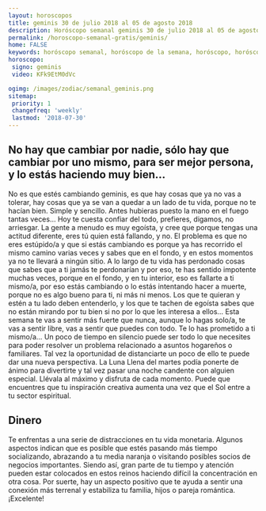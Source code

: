 ```yaml
---
layout: horoscopos
title: geminis 30 de julio 2018 al 05 de agosto 2018 
description: Horóscopo semanal geminis 30 de julio 2018 al 05 de agosto 2018. No hay que cambiar por nadie, sólo hay que cambiar por uno mismo, para ser mejor persona, y lo estás haciendo muy bien…
permalink: /horoscopo-semanal-gratis/geminis/
home: FALSE
keywords: horóscopo semanal, horóscopo de la semana, horóscopo, horóscopo gratis,horóscopos, horóscopo esperanza gracia, horoscopos geminis la semana, horóscopos gratis, Tarot, Astrologia, Zodíaco, geminis, horoscopo gratis, semanal
horoscopo:
 signo: geminis
 video: KFk9EtM0dVc

ogimg: /images/zodiac/semanal_geminis.png
sitemap:
 priority: 1
 changefreq: 'weekly'
 lastmod: '2018-07-30'
---
```




## No hay que cambiar por nadie, sólo hay que cambiar por uno mismo, para ser mejor persona, y lo estás haciendo muy bien…

No es que estés cambiando geminis, es que hay cosas que ya no vas a tolerar, hay cosas que ya se van a quedar a un lado de tu vida, porque no te hacían bien. Simple y sencillo. Antes hubieras puesto la mano en el fuego tantas veces… Hoy te cuesta confiar del todo, prefieres, digamos, no arriesgar. La gente a menudo es muy egoísta, y cree que porque tengas una actitud diferente, eres tú quien está fallando, y no. El problema es que no eres estúpido/a y que si estás cambiando es porque ya has recorrido el mismo camino varias veces y sabes que en el fondo, y en estos momentos ya no te llevará a ningún sitio. A lo largo de tu vida has perdonado cosas que sabes que a ti jamás te perdonarían y por eso, te has sentido impotente muchas veces, porque en el fondo, y en tu interior, eso es fallarte a ti mismo/a, por eso estás cambiando o lo estás intentando hacer a muerte, porque no es algo bueno para ti, ni más ni menos. Los que te quieran y estén a tu lado deben entenderlo, y los que te tachen de egoísta sabes que no están mirando por tu bien si no por lo que les interesa a ellos… Esta semana te vas a sentir más fuerte que nunca, aunque lo hagas solo/a, te vas a sentir libre, vas a sentir que puedes con todo. Te lo has prometido a ti mismo/a…
Un poco de tiempo en silencio puede ser todo lo que necesites para poder resolver un problema relacionado a asuntos hogareños o familiares. Tal vez la oportunidad de distanciarte un poco de ello te puede dar una nueva perspectiva. La Luna Llena del martes podía ponerte de ánimo para divertirte y tal vez pasar una noche candente con alguien especial. Llévala al máximo y disfruta de cada momento. Puede que encuentres que tu inspiración creativa aumenta una vez que el Sol entre a tu sector espiritual.

## Dinero

Te enfrentas a una serie de distracciones en tu vida monetaria. Algunos aspectos indican que es posible que estés pasando más tiempo socializando, abrazando a tu media naranja o visitando posibles socios de negocios importantes. Siendo así, gran parte de tu tiempo y atención pueden estar colocados en estos reinos haciendo difícil la concentración en otra cosa. Por suerte, hay un aspecto positivo que te ayuda a sentir una conexión más terrenal y estabiliza tu familia, hijos o pareja romántica. ¡Excelente!